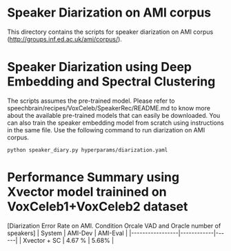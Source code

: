 # Speaker Diarization on AMI corpus
This directory contains the scripts for speaker diarization on AMI corpus (http://groups.inf.ed.ac.uk/ami/corpus/).


# Speaker Diarization using Deep Embedding and Spectral Clustering
The scripts assumes the pre-trained model. Please refer to speechbrain/recipes/VoxCeleb/SpeakerRec/README.md to know more about the available pre-trained models that can easily be downloaded.
You can also train the speaker embedding model from scratch using instructions in the same file. Use the following command to run diarization on AMI corpus.

`python speaker_diary.py hyperparams/diarization.yaml`

# Performance Summary using Xvector model trainined on VoxCeleb1+VoxCeleb2 dataset
[Diarization Error Rate on AMI. Condition Orcale VAD and Oracle number of speakers]
| System          | AMI-Dev    | AMI-Eval |
|-----------------|------------|------|
| Xvector + SC  | 4.67 % | 5.68% |
